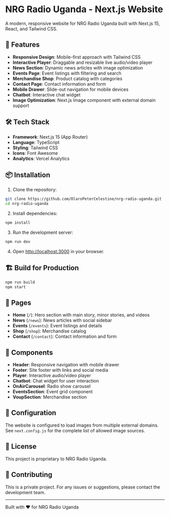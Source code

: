 # NRG Radio Uganda - Next.js Website

A modern, responsive website for NRG Radio Uganda built with Next.js 15, React, and Tailwind CSS.

## 🚀 Features

- **Responsive Design**: Mobile-first approach with Tailwind CSS
- **Interactive Player**: Draggable and resizable live audio/video player
- **News Section**: Dynamic news articles with image optimization
- **Events Page**: Event listings with filtering and search
- **Merchandise Shop**: Product catalog with categories
- **Contact Page**: Contact information and form
- **Mobile Drawer**: Slide-out navigation for mobile devices
- **Chatbot**: Interactive chat widget
- **Image Optimization**: Next.js Image component with external domain support

## 🛠️ Tech Stack

- **Framework**: Next.js 15 (App Router)
- **Language**: TypeScript
- **Styling**: Tailwind CSS
- **Icons**: Font Awesome
- **Analytics**: Vercel Analytics

## 📦 Installation

1. Clone the repository:
```bash
git clone https://github.com/OlaroPeterCelestine/nrg-radio-uganda.git
cd nrg-radio-uganda
```

2. Install dependencies:
```bash
npm install
```

3. Run the development server:
```bash
npm run dev
```

4. Open [http://localhost:3000](http://localhost:3000) in your browser.

## 🏗️ Build for Production

```bash
npm run build
npm start
```

## 📱 Pages

- **Home** (`/`): Hero section with main story, minor stories, and videos
- **News** (`/news`): News articles with social sidebar
- **Events** (`/events`): Event listings and details
- **Shop** (`/shop`): Merchandise catalog
- **Contact** (`/contact`): Contact information and form

## 🎨 Components

- **Header**: Responsive navigation with mobile drawer
- **Footer**: Site footer with links and social media
- **Player**: Interactive audio/video player
- **Chatbot**: Chat widget for user interaction
- **OnAirCarousel**: Radio show carousel
- **EventsSection**: Event grid component
- **VoupSection**: Merchandise section

## 🔧 Configuration

The website is configured to load images from multiple external domains. See `next.config.js` for the complete list of allowed image sources.

## 📄 License

This project is proprietary to NRG Radio Uganda.

## 🤝 Contributing

This is a private project. For any issues or suggestions, please contact the development team.

---

Built with ❤️ for NRG Radio Uganda